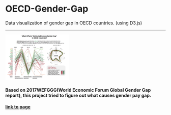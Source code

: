 # OECD-Gender-Gap
Data visualization of gender gap in OECD countries. (using D3.js)

----

<img src="/img/index.png" style="width: 200px;">



#### Based on 2017WEFGGG(World Economic Forum Global Gender Gap report), this project tried to figure out what causes gender pay gap. 
#### [link to page](https://isc-visualization.github.io/isc-visualization-2018-projects/projects/leem-sungmook/)

